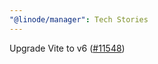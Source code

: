 ```yaml
---
"@linode/manager": Tech Stories
---
```


Upgrade Vite to v6 ([#11548](https://github.com/linode/manager/pull/11548))

